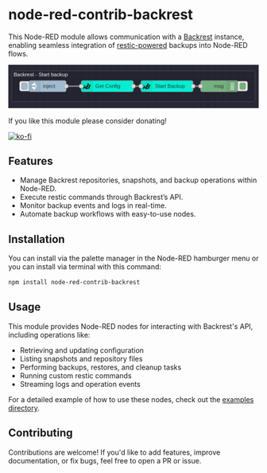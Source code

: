 # node-red-contrib-backrest

This Node-RED module allows communication with a [Backrest](https://github.com/garethgeorge/backrest) instance, enabling seamless integration of [restic-powered](https://restic.net/) backups into Node-RED flows.

[![img.png](examples/single-example.png)](./examples)


If you like this module please consider donating!

[![ko-fi](https://ko-fi.com/img/githubbutton_sm.svg)](https://ko-fi.com/B0B51BM7C)

## Features

- Manage Backrest repositories, snapshots, and backup operations within Node-RED.
- Execute restic commands through Backrest’s API.
- Monitor backup events and logs in real-time.
- Automate backup workflows with easy-to-use nodes.

## Installation

You can install via the palette manager in the Node-RED hamburger menu or you can install via terminal with this command:

```sh
npm install node-red-contrib-backrest
```

## Usage

This module provides Node-RED nodes for interacting with Backrest's API, including operations like:
- Retrieving and updating configuration
- Listing snapshots and repository files
- Performing backups, restores, and cleanup tasks
- Running custom restic commands
- Streaming logs and operation events

For a detailed example of how to use these nodes, check out the [examples directory](./examples).

## Contributing

Contributions are welcome! If you'd like to add features, improve documentation, or fix bugs, feel free to open a PR or issue.